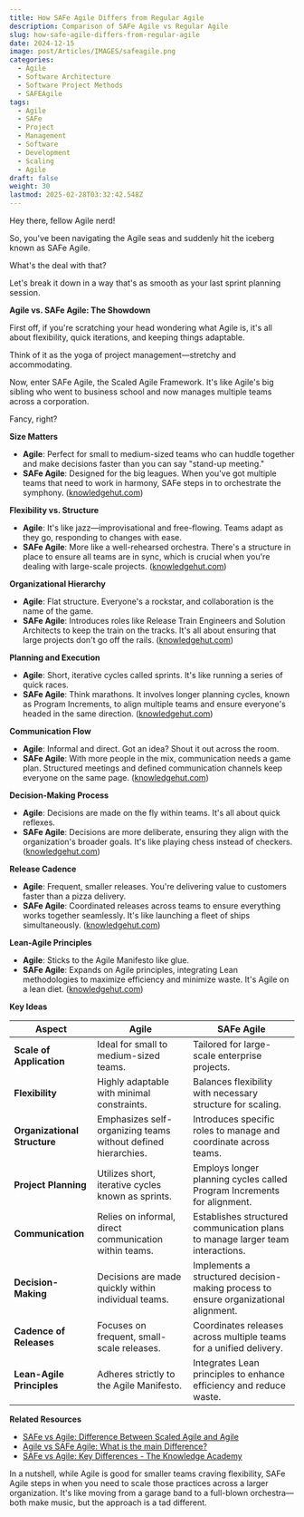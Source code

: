```yaml
---
title: How SAFe Agile Differs from Regular Agile
description: Comparison of SAFe Agile vs Regular Agile
slug: how-safe-agile-differs-from-regular-agile
date: 2024-12-15
image: post/Articles/IMAGES/safeagile.png
categories:
  - Agile
  - Software Architecture
  - Software Project Methods
  - SAFEAgile
tags:
  - Agile
  - SAFe
  - Project
  - Management
  - Software
  - Development
  - Scaling
  - Agile
draft: false
weight: 30
lastmod: 2025-02-28T03:32:42.548Z
---
```

Hey there, fellow Agile nerd!

So, you've been navigating the Agile seas and suddenly hit the iceberg known as SAFe Agile.

What's the deal with that?

Let's break it down in a way that's as smooth as your last sprint planning session.

**Agile vs. SAFe Agile: The Showdown**

First off, if you're scratching your head wondering what Agile is, it's all about flexibility, quick iterations, and keeping things adaptable.

Think of it as the yoga of project management—stretchy and accommodating.

Now, enter SAFe Agile, the Scaled Agile Framework. It's like Agile's big sibling who went to business school and now manages multiple teams across a corporation.

Fancy, right?

**Size Matters**

* **Agile**: Perfect for small to medium-sized teams who can huddle together and make decisions faster than you can say "stand-up meeting."
* **SAFe Agile**: Designed for the big leagues. When you've got multiple teams that need to work in harmony, SAFe steps in to orchestrate the symphony. ([knowledgehut.com](https://www.knowledgehut.com/blog/agile/safe-agile-vs-agile))

**Flexibility vs. Structure**

* **Agile**: It's like jazz—improvisational and free-flowing. Teams adapt as they go, responding to changes with ease.
* **SAFe Agile**: More like a well-rehearsed orchestra. There's a structure in place to ensure all teams are in sync, which is crucial when you're dealing with large-scale projects. ([knowledgehut.com](https://www.knowledgehut.com/blog/agile/safe-agile-vs-agile))

**Organizational Hierarchy**

* **Agile**: Flat structure. Everyone's a rockstar, and collaboration is the name of the game.
* **SAFe Agile**: Introduces roles like Release Train Engineers and Solution Architects to keep the train on the tracks. It's all about ensuring that large projects don't go off the rails. ([knowledgehut.com](https://www.knowledgehut.com/blog/agile/safe-agile-vs-agile))

**Planning and Execution**

* **Agile**: Short, iterative cycles called sprints. It's like running a series of quick races.
* **SAFe Agile**: Think marathons. It involves longer planning cycles, known as Program Increments, to align multiple teams and ensure everyone's headed in the same direction. ([knowledgehut.com](https://www.knowledgehut.com/blog/agile/safe-agile-vs-agile))

**Communication Flow**

* **Agile**: Informal and direct. Got an idea? Shout it out across the room.
* **SAFe Agile**: With more people in the mix, communication needs a game plan. Structured meetings and defined communication channels keep everyone on the same page. ([knowledgehut.com](https://www.knowledgehut.com/blog/agile/safe-agile-vs-agile))

**Decision-Making Process**

* **Agile**: Decisions are made on the fly within teams. It's all about quick reflexes.
* **SAFe Agile**: Decisions are more deliberate, ensuring they align with the organization's broader goals. It's like playing chess instead of checkers. ([knowledgehut.com](https://www.knowledgehut.com/blog/agile/safe-agile-vs-agile))

**Release Cadence**

* **Agile**: Frequent, smaller releases. You're delivering value to customers faster than a pizza delivery.
* **SAFe Agile**: Coordinated releases across teams to ensure everything works together seamlessly. It's like launching a fleet of ships simultaneously. ([knowledgehut.com](https://www.knowledgehut.com/blog/agile/safe-agile-vs-agile))

**Lean-Agile Principles**

* **Agile**: Sticks to the Agile Manifesto like glue.
* **SAFe Agile**: Expands on Agile principles, integrating Lean methodologies to maximize efficiency and minimize waste. It's Agile on a lean diet. ([knowledgehut.com](https://www.knowledgehut.com/blog/agile/safe-agile-vs-agile))

**Key Ideas**

| Aspect                       | Agile                                                         | SAFe Agile                                                                          |
| ---------------------------- | ------------------------------------------------------------- | ----------------------------------------------------------------------------------- |
| **Scale of Application**     | Ideal for small to medium-sized teams.                        | Tailored for large-scale enterprise projects.                                       |
| **Flexibility**              | Highly adaptable with minimal constraints.                    | Balances flexibility with necessary structure for scaling.                          |
| **Organizational Structure** | Emphasizes self-organizing teams without defined hierarchies. | Introduces specific roles to manage and coordinate across teams.                    |
| **Project Planning**         | Utilizes short, iterative cycles known as sprints.            | Employs longer planning cycles called Program Increments for alignment.             |
| **Communication**            | Relies on informal, direct communication within teams.        | Establishes structured communication plans to manage larger team interactions.      |
| **Decision-Making**          | Decisions are made quickly within individual teams.           | Implements a structured decision-making process to ensure organizational alignment. |
| **Cadence of Releases**      | Focuses on frequent, small-scale releases.                    | Coordinates releases across multiple teams for a unified delivery.                  |
| **Lean-Agile Principles**    | Adheres strictly to the Agile Manifesto.                      | Integrates Lean principles to enhance efficiency and reduce waste.                  |

**Related Resources**

* [SAFe vs Agile: Difference Between Scaled Agile and Agile](https://www.knowledgehut.com/blog/agile/safe-agile-vs-agile)
* [Agile vs SAFe Agile: What is the main Difference?](https://www.geeksforgeeks.org/agile-vs-safe-agile-what-is-the-main-difference/)
* [SAFe vs Agile: Key Differences - The Knowledge Academy](https://www.theknowledgeacademy.com/blog/difference-between-agile-and-safe-agile/)

In a nutshell, while Agile is good for smaller teams craving flexibility, SAFe Agile steps in when you need to scale those practices across a larger organization. It's like moving from a garage band to a full-blown orchestra—both make music, but the approach is a tad different.
